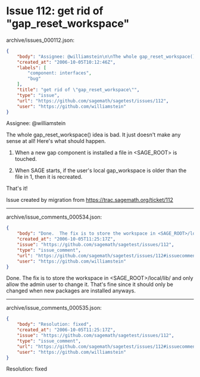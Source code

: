 # Issue 112: get rid of "gap_reset_workspace"

archive/issues_000112.json:
```json
{
    "body": "Assignee: @williamstein\n\nThe whole gap_reset_workspace() idea is bad.  It just doesn't make any sense at all!\nHere's what should happen.   \n\n1. When a new gap component is installed a file in <SAGE_ROOT> is touched.\n\n2. When SAGE starts, if the user's local gap_workspace is older than the file in 1,\nthen it is recreated.\n\nThat's it!\n\n\nIssue created by migration from https://trac.sagemath.org/ticket/112\n\n",
    "created_at": "2006-10-05T10:12:46Z",
    "labels": [
        "component: interfaces",
        "bug"
    ],
    "title": "get rid of \"gap_reset_workspace\"",
    "type": "issue",
    "url": "https://github.com/sagemath/sagetest/issues/112",
    "user": "https://github.com/williamstein"
}
```
Assignee: @williamstein

The whole gap_reset_workspace() idea is bad.  It just doesn't make any sense at all!
Here's what should happen.   

1. When a new gap component is installed a file in <SAGE_ROOT> is touched.

2. When SAGE starts, if the user's local gap_workspace is older than the file in 1,
then it is recreated.

That's it!


Issue created by migration from https://trac.sagemath.org/ticket/112





---

archive/issue_comments_000534.json:
```json
{
    "body": "Done.  The fix is to store the workspace in <SAGE_ROOT>/local/lib/ and only allow\nthe admin user to change it.  That's fine since it should only be changed when\nnew packages are installed anyways.",
    "created_at": "2006-10-05T11:25:17Z",
    "issue": "https://github.com/sagemath/sagetest/issues/112",
    "type": "issue_comment",
    "url": "https://github.com/sagemath/sagetest/issues/112#issuecomment-534",
    "user": "https://github.com/williamstein"
}
```

Done.  The fix is to store the workspace in <SAGE_ROOT>/local/lib/ and only allow
the admin user to change it.  That's fine since it should only be changed when
new packages are installed anyways.



---

archive/issue_comments_000535.json:
```json
{
    "body": "Resolution: fixed",
    "created_at": "2006-10-05T11:25:17Z",
    "issue": "https://github.com/sagemath/sagetest/issues/112",
    "type": "issue_comment",
    "url": "https://github.com/sagemath/sagetest/issues/112#issuecomment-535",
    "user": "https://github.com/williamstein"
}
```

Resolution: fixed
